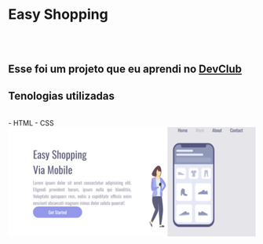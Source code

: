 <h1>Easy Shopping</h1>
<br>
<br>
<h2>Esse foi um projeto que eu aprendi no <a href="https://rodolfomori.com.br/devclub">DevClub</a></h2>

<h2>Tenologias utilizadas</h2>
<br>
  - HTML
  - CSS

<img src="https://github.com/g-allen23/Easy-shopping-mobile/blob/main/assets/img/Desktop.png?raw=true"/>
